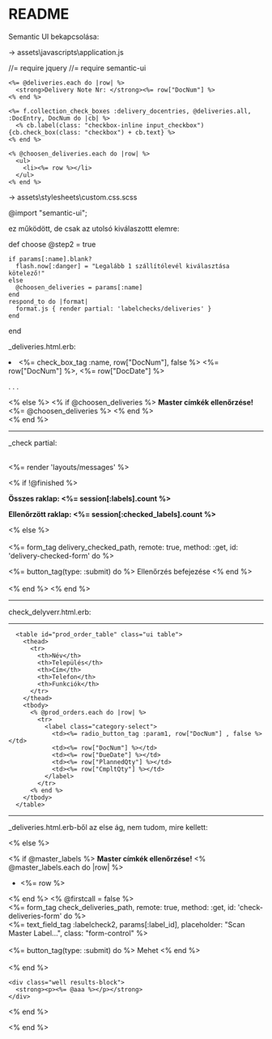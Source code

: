 # README

Semantic UI bekapcsolása:


-> assets\javascripts\application.js

   


//= require jquery
//= require semantic-ui

    <%= @deliveries.each do |row| %>
      <strong>Delivery Note Nr: </strong><%= row["DocNum"] %>
    <% end %>

    <%= f.collection_check_boxes :delivery_docentries, @deliveries.all, :DocEntry, DocNum do |cb| %>
      <% cb.label(class: "checkbox-inline input_checkbox") {cb.check_box(class: "checkbox") + cb.text} %>
    <% end %>  

    <% @choosen_deliveries.each do |row| %>
      <ul>
        <li><%= row %></li>
      </ul>
    <% end %>  


-> assets\stylesheets\custom.css.scss

@import "semantic-ui";



ez működött, de csak az utolsó kiválaszottt elemre:

def choose
    @step2 = true

    if params[:name].blank?
      flash.now[:danger] = "Legalább 1 szállítólevél kiválasztása kötelező!"
    else
      @choosen_deliveries = params[:name]
    end
    respond_to do |format|
      format.js { render partial: 'labelchecks/deliveries' }
    end
  end


_deliveries.html.erb:

<li>
  <label class="category-select">
    <%= check_box_tag :name, row["DocNum"], false %>
    <%= row["DocNum"] %>, <%= row["DocDate"] %>
  </label>
</li>

.
.
.

<% else %>
  <% if @choosen_deliveries %>
    <strong>Master címkék ellenőrzése!</strong>
    <%= @choosen_deliveries %>
  <% end %>  
<% end %>



-----------------------------------

_check partial:

<br>
<%= render 'layouts/messages' %>

<% if !@finished %>

  <div class="well results-block">
    <strong><p>Összes raklap: <%= session[:labels].count %></p></strong>
    <strong><p>Ellenőrzött raklap: <%= session[:checked_labels].count %></p></strong>
  </div> 
 
<% else %>
  <br>
  <br>
  <%= form_tag delivery_checked_path, remote: true, method: :get, id: 'delivery-checked-form' do %>     
    <div class="form-group">
      <%= button_tag(type: :submit) do %>
        Ellenőrzés befejezése
      <% end %>
    </div>        
  <% end %>
<% end %>


--------------------------------


check_delyverr.html.erb:

<!--
<%= form_tag check_labels_path, remote: true, method: :get, id: 'check-deliveries-form' do %>     
  <div class="form-group">
    <%= text_field_tag :labelcheck2a, params[:label_id], placeholder: "Címke sorszám", autofocus: true, class: "form-control" %>
  </div>  
  <div class="form-group">
    <%= button_tag(type: :submit) do %>
      Mehet
    <% end %>
  </div>        
<% end %>
-->

---------------------------------

      <table id="prod_order_table" class="ui table">
        <thead>
          <tr>
            <th>Név</th>
            <th>Település</th>
            <th>Cím</th>
            <th>Telefon</th>
            <th>Funkciók</th>
          </tr>
        </thead>
        <tbody>
          <% @prod_orders.each do |row| %>
            <tr>
              <label class="category-select">
                <td><%= radio_button_tag :param1, row["DocNum"] , false %></td> 
                <td><%= row["DocNum"] %></td> 
                <td><%= row["DueDate"] %></td>
                <td><%= row["PlannedQty"] %></td>
                <td><%= row["CmpltQty"] %></td>
              </label>
            </tr>
          <% end %>
        </tbody>
      </table>


---------------------------------      

_deliveries.html.erb-ből az else ág, nem tudom, mire kellett:

<% else %>

  <% if @master_labels %>
    <strong>Master címkék ellenőrzése!</strong>
    <% @master_labels.each do |row| %>
      <ul>
        <li><%= row %></li>
      </ul>
    <% end %>
    <% @firstcall = false %>    
    <%= form_tag check_deliveries_path, remote: true, method: :get, id: 'check-deliveries-form' do %>     
      <div class="form-group">
        <%= text_field_tag :labelcheck2, params[:label_id], placeholder: "Scan Master Label...", class: "form-control" %>
      </div>  
      <div class="form-group">
        <%= button_tag(type: :submit) do %>
          Mehet
        <% end %>
      </div>        
    <% end %>  

    <div class="well results-block">
      <strong><p><%= @aaa %></p></strong>
    </div>
  <% end %>  

<% end %>